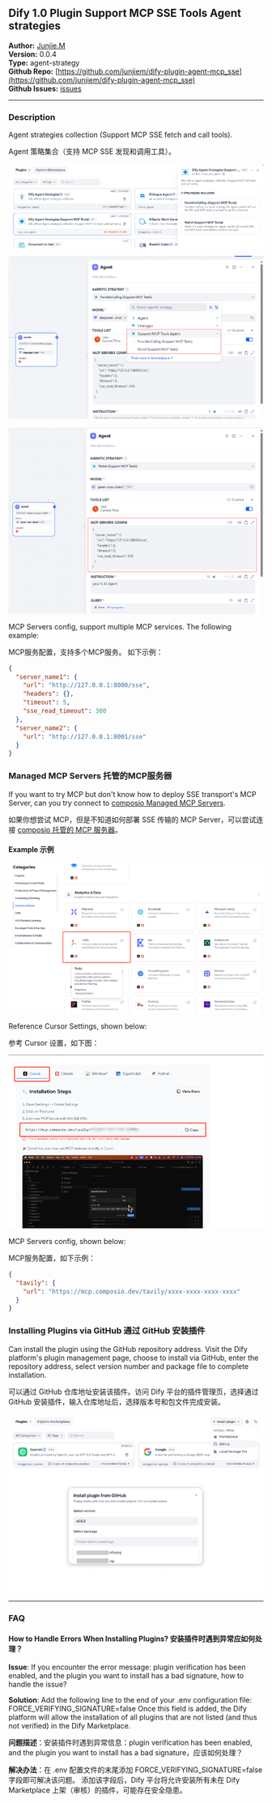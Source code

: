 ## Dify 1.0 Plugin Support MCP SSE Tools Agent strategies

**Author:** [Junjie.M](https://github.com/junjiem)  
**Version:** 0.0.4  
**Type:** agent-strategy  
**Github Repo:** [https://github.com/junjiem/dify-plugin-agent-mcp_sse](https://github.com/junjiem/dify-plugin-agent-mcp_sse)   
**Github Issues:** [issues](https://github.com/junjiem/dify-plugin-agent-mcp_sse/issues)  


---


### Description

Agent strategies collection (Support MCP SSE fetch and call tools).

Agent 策略集合（支持 MCP SSE 发现和调用工具）。

![mcp_sse_agent](_assets/mcp_sse_agent.png)

![mcp_sse_agent_strategies](_assets/mcp_sse_agent_strategies.png)

![mcp_sse_agent_react](_assets/mcp_sse_agent_react.png)


MCP Servers config, support multiple MCP services. The following example:

MCP服务配置，支持多个MCP服务。 如下示例：

```json
{
  "server_name1": {
    "url": "http://127.0.0.1:8000/sse",
    "headers": {},
    "timeout": 5,
    "sse_read_timeout": 300
  },
  "server_name2": {
    "url": "http://127.0.0.1:8001/sse"
  }
}
```


### Managed MCP Servers 托管的MCP服务器

If you want to try MCP but don't know how to deploy SSE transport's MCP Server, can you try connect to [composio Managed MCP Servers](https://mcp.composio.dev).

如果你想尝试 MCP，但是不知道如何部署 SSE 传输的 MCP Server，可以尝试连接 [composio 托管的 MCP 服务器](https://mcp.composio.dev)。

#### Example 示例

![composio_mcp_list](_assets/composio_mcp_list.png)

Reference Cursor Settings, shown below:

参考 Cursor 设置，如下图：

![composio_mcp_cursor](_assets/composio_mcp_cursor.png)

MCP Servers config, shown below:

MCP服务配置，如下示例：

```json
{
  "tavily": {
    "url": "https://mcp.composio.dev/tavily/xxxx-xxxx-xxxx-xxxx"
  }
}
```



### Installing Plugins via GitHub  通过 GitHub 安装插件

Can install the plugin using the GitHub repository address. Visit the Dify platform's plugin management page, choose to install via GitHub, enter the repository address, select version number and package file to complete installation.

可以通过 GitHub 仓库地址安装该插件。访问 Dify 平台的插件管理页，选择通过 GitHub 安装插件，输入仓库地址后，选择版本号和包文件完成安装。

![install_plugin_via_github](_assets/install_plugin_via_github.png)



---



### FAQ

#### How to Handle Errors When Installing Plugins? 安装插件时遇到异常应如何处理？

**Issue**: If you encounter the error message: plugin verification has been enabled, and the plugin you want to install has a bad signature, how to handle the issue?

**Solution**: Add the following line to the end of your .env configuration file: FORCE_VERIFYING_SIGNATURE=false
Once this field is added, the Dify platform will allow the installation of all plugins that are not listed (and thus not verified) in the Dify Marketplace.

**问题描述**：安装插件时遇到异常信息：plugin verification has been enabled, and the plugin you want to install has a bad signature，应该如何处理？

**解决办法**：在 .env 配置文件的末尾添加 FORCE_VERIFYING_SIGNATURE=false 字段即可解决该问题。
添加该字段后，Dify 平台将允许安装所有未在 Dify Marketplace 上架（审核）的插件，可能存在安全隐患。

